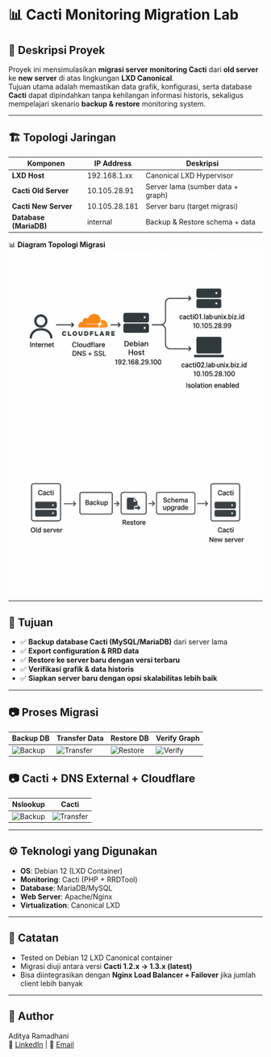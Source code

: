 # 📊 Cacti Monitoring Migration Lab

## 📌 Deskripsi Proyek
Proyek ini mensimulasikan **migrasi server monitoring Cacti** dari **old server** ke **new server** di atas lingkungan **LXD Canonical**.  
Tujuan utama adalah memastikan data grafik, konfigurasi, serta database **Cacti** dapat dipindahkan tanpa kehilangan informasi historis, sekaligus mempelajari skenario **backup & restore** monitoring system.  

---

## 🏗️ Topologi Jaringan

| Komponen                 | IP Address      | Deskripsi                          |
|--------------------------|-----------------|------------------------------------|
| **LXD Host**             | 192.168.1.xx    | Canonical LXD Hypervisor           |
| **Cacti Old Server**     | 10.105.28.91    | Server lama (sumber data + graph)  |
| **Cacti New Server**     | 10.105.28.181   | Server baru (target migrasi)       |
| **Database (MariaDB)**   | internal        | Backup & Restore schema + data     |

📊 **Diagram Topologi Migrasi**  
![Topologi Migrasi Cacti](/Image/cactimigration.png)
![Topologi Migrasi Cacti](/Image/a8c23aba-dbb7-466c-879f-a66ebd2f67c7.png)

---

## 🎯 Tujuan
- ✅ **Backup database Cacti (MySQL/MariaDB)** dari server lama  
- ✅ **Export configuration & RRD data**  
- ✅ **Restore ke server baru dengan versi terbaru**  
- ✅ **Verifikasi grafik & data historis**  
- ✅ **Siapkan server baru dengan opsi skalabilitas lebih baik**  

---

## 📷 Proses Migrasi  

| Backup DB | Transfer Data | Restore DB | Verify Graph |
|-----------|---------------|------------|--------------|
| ![Backup](/Image/cacti_backup.png) | ![Transfer](/Image/cacti_transfer.png) | ![Restore](/Image/cacti_restore.png) | ![Verify](/Image/cacti_verify.png) |

## 📷 Cacti + DNS External + Cloudflare  

| Nslookup  | Cacti |
|-----------|-------|
| ![Backup](/Image/cacti_backup.png) | ![Transfer](/Image/cacti_transfer.png) |

---

## ⚙️ Teknologi yang Digunakan
- **OS**: Debian 12 (LXD Container)  
- **Monitoring**: Cacti (PHP + RRDTool)  
- **Database**: MariaDB/MySQL  
- **Web Server**: Apache/Nginx  
- **Virtualization**: Canonical LXD  

---

## 📌 Catatan
- Tested on Debian 12 LXD Canonical container  
- Migrasi diuji antara versi **Cacti 1.2.x → 1.3.x (latest)**  
- Bisa diintegrasikan dengan **Nginx Load Balancer + Failover** jika jumlah client lebih banyak  

---

## 👤 Author
Aditya Ramadhani  
🔗 [LinkedIn](https://linkedin.com/in/username) | 📧 [Email](mailto:ramadhaniaditya19@gmail.com)  
